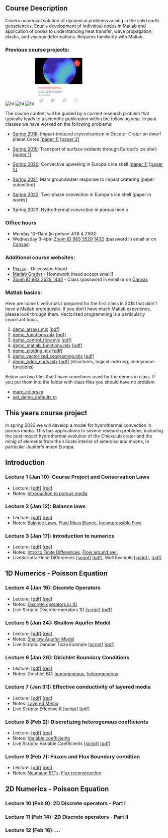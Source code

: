 ## Course Description

Covers numerical solution of dynamical problems arising in the solid earth geosciences. Entails development of individual codes in Matlab and application of codes to understanding heat transfer, wave propagation, elastic, and viscous deformations. Requires familiarity with Matlab. 

### Previous course projects:
<img src="images/Vignette_GEO325J_2018.png" alt="hi" class="inline"  width="150" height="150"/>  <img src="images/Vignette_GEO325M_2019.png" alt="hi" class="inline"  width="150" height="150"/>  <img src="images/Vignette_GEO325M_2020.jpg" alt="hi" class="inline"  width="150" height="150"/>  <img src="images/Vignette_GEO325M_2021.png" alt="hi" class="inline"  width="150" height="150"/>

The course content will be guided by a current research problem that typically leads to a scientific publication within the following year. In past classes we have worked on the following problems:

* [Spring 2018](Spring2018.md): Impact-induced cryovolcanism in Occator Crater on dwarf planet Ceres [[paper 1]](https://doi.org/10.1029/2018GL080327) [[paper 2]](https://www.nature.com/articles/s41550-020-1168-2)

* [Spring 2019](Spring2019.md): Transport of surface oxidants through Europa's ice shell [[paper 1]](https://agupubs.onlinelibrary.wiley.com/doi/abs/10.1029/2021GL095416)

* [Spring 2020](Spring2020.md): Convective upwelling in Europa's ice shell [[paper 1]](https://doi.org/10.1016/j.epsl.2021.116886) [[paper 2]](https://www.sciencedirect.com/science/article/pii/S2352340921003632?via%3Dihub)

* [Spring 2021](Spring2021.md): Mars groundwater response to impact cratering [paper submitted]

* [Spring 2022](Spring2022.md): Two-phase convection in Europa's ice shell [paper in works]

* Spring 2023: Hydrothermal convection in porous media 

### Office hours
* Monday 10-11am (in person JGB 4.216G) 
* Wednesday 3-4pm [Zoom ID 983 3529 1432](https://utexas.zoom.us/j/98335291432?pwd=aUlMUXl5S3BvRFBDc2ZkWTFkSDZrdz09) (password in email or on [Canvas](https://utexas.instructure.com/courses/1353668))


### Additional course websites:
* [Piazza](https://piazza.com/utexas/spring2023/geo325m398m/home) - Discussion board
* [Matlab Grader](https://grader.mathworks.com/courses/96667-geo-325m-398m-numerical-modeling-2023) - Homework (need accept email!)
* [Zoom ID 983 3529 1432](https://utexas.zoom.us/j/98335291432?pwd=aUlMUXl5S3BvRFBDc2ZkWTFkSDZrdz09) - Class (password in email or on [Canvas]( https://utexas.instructure.com/courses/1353668)

### Matlab basics:
Here are some LiveScripts I prepared for the first class in 2018 that didn't have a Matlab prerequisite. If you don’t have much Matlab experience, please look through them. Vectorized programming is a particularly important topic.
1. [demo_arrays.mlx](matlab/demo_arrays.mlx) [[pdf]](matlab/demo_arrays.pdf)
2. [demo_functions.mlx](matlab/demo_functions.mlx) [[pdf]](matlab/demo_functions.pdf)
3. [demo_control_flow.mlx](matlab/demo_control_flow.mlx) [[pdf]](matlab/demo_control_flow.pdf)
4. [demo_matlab_functions.mlx](matlab/demo_matlab_functions.mlx) [[pdf]](matlab/demo_matlab_functions.pdf)
5. [demo_plotting.mlx](matlab/demo_plotting.mlx) [[pdf]](matlab/demo_plotting.pdf)
6. [demo_vectorized_programing.mlx](matlab/demo_vectorized_programing.mlx) [[pdf]](matlab/demo_vectorized_programing.pdf)
7. [demo_odds_ends.mlx](matlab/demo_odds_ends.mlx) [[pdf]](matlab/demo_odds_ends.pdf) (structures, logical indexing, anonymous functions)

Below are two files that I have sometimes used for the demos in class. If you put them into the folder with class files you should have no problem.
* [marc_colors.m](matlab/marc_colors.m)
* [set_demo_defaults.m](matlab/set_demo_defaults.m)

## This years course project
In spring 2023 we will develop a model for hydrothermal convection in porous media. This has applications to several research problems, including the post impact hydrothermal evolution of the Chicxulub crater and the minig of elements from the silicate interior of asteroisd and moons, in particular Jupiter's moon Europa. 

## Introduction
### Lecture 1 (Jan 10): Course Project and Conservation Laws
* Lecture: [[pdf]](spring2023/GEO325M_2022_Lecture1.pdf) [[rec]](https://utexas.zoom.us/rec/share/YtfWlg57HiOYaI33vzqF-i5ET3xT3L9ReEop6C4uH9QvfuweQEqjf2hBdxkS_g9K.N4iMUfaxs7vsodwz)
* Notes: [Introduction to porous media](modules/PorousMediaIntro.pdf)

### Lecture 2 (Jan 12): Balance laws
* Lecture: [[pdf]](spring2023/GEO325M_2022_Lecture2.pdf) [[rec]](https://utexas.zoom.us/rec/share/joomKPCOmEvJoUM-nfEERK_POOcaaiecZ0tketKMX8UGGqWy-EoQcaSSCRBIVd8X.FyrjTIjPeCjv4LAC)
* Notes: [Balance Laws](spring2023/BalanceLaws.pdf), [Fluid Mass Blance](spring2023/FluidMassBalance.pdf), [Incompressible Flow](spring2023/IncompressibleFlow.pdf)


### Lecture 3 (Jan 17): Introduction to numerics
* Lecture: [[pdf]](spring2023/GEO325M_2022_Lecture3.pdf) [[rec]](https://utexas.zoom.us/rec/share/3L5OD3q9vDd_j4URBwYTVefKDGyKt5D2sy0vwKRODE5UBMT_ubCkRqbpoizm1cc2.d-1jpQ0_KVSvBY7i)
* Notes: [Intro to Finite Differences](), [Flow around well]()
* LiveScripts: Finite Differences [[script]](spring2023/demo_intro_numerics.mlx) [[pdf]](spring2023/demo_intro_numerics.pdf), Well Example [[script]](spring2023/demo_injection_well.mlx), [[pdf]](spring2023/demo_injection_well.pdf)

## 1D Numerics - Poisson Equation
### Lecture 4 (Jan 19): Discrete Operators
 * Lecture: [[pdf]](spring2023/GEO325M_2022_Lecture4.pdf) [[rec]](https://utexas.zoom.us/rec/share/vZmWtSkvXJuvMSqO1oaszNPOe9W5S7x0XdGwd3z3ByeBYsV5U352_KAHV5wMIfbd.eeATINkXZknzEi71) 
 * Notes: [Discrete operators in 1D](spring2023/DiscreteOps1D_2023.pdf)
 * Live Scripts: Discrete operators 1D [[script]](spring2023/demo_testing_ops.mlx) [[pdf]](spring2023/demo_testing_ops.pdf)

### Lecture 5 (Jan 24): Shallow Aquifer Model
* Lecture: [[pdf]](spring2023/GEO325M_2022_Lecture5.pdf) [[rec]](https://utexas.zoom.us/rec/share/Sf8Ii7qx2Cu23Q97jJio9KxokWXC2bS3be6PX8ZgKEEWozc7HDuRQlD0L3X6h74g.y7M0rkd3krs1vg6v)
* Notes: [Shallow Aquifer Model](spring2023/ShallowAquiferModel_2023.pdf)
* Live Scripts: Danube Tisza Example [[script]](spring2023/DanubeTiszaInterfluve.mlx) [[pdf]](spring2023/DanubeTiszaInterfluve.pdf)


### Lecture 6 (Jan 26): Dirichlet Boundary Conditions
* Lecture: [[pdf]](spring2023/GEO325M_2022_Lecture6.pdf) [[rec]](https://utexas.zoom.us/rec/share/1rOfSxe7-_496F_yjtH_ARcJiqtCqWs3-mKb6WwbDG9TGBIhTYB1krBciEH1epOW.R4uOFSjZ5ERCmtFs)
* Notes: Dirichlet BC: [homogeneous](spring2023/BC_Dirichlet_homo.pdf), [heterogeneous](spring2023/BC_Dirichlet_hetero.pdf)

### Lecture 7 (Jan 31): Effective conductivity of layered media
* Lecture: [[pdf]](spring2023/GEO325M_2022_Lecture7.pdf) [[rec]](https://utexas.zoom.us/rec/share/De7-9n_KEkX_jTvyQaUz5Cs6RoyBkyeWbmM845U7jqdqaHuME32PgqlcTMLRq2w.kdf1oNBhWrXWjFlL)
* Notes: [Layered Media](spring2023/LayeredMedia.pdf)
* Live Scripts: Effective K [[script]](spring2023/demo_layered_media.mlx) [[pdf]](spring2023/demo_layered_media.pdf)

### Lecture 8 (Feb 2): Discretizing heterogenous coefficients
* Lecture: [[pdf]](spring2023/GEO325M_2022_Lecture8.pdf)  [[rec]](https://utexas.zoom.us/rec/share/ofZ9nvM9nGunRfP48tzLQJEbDLHFNtBgVp0Ih6-kxE_zBsNGoBWCgYaOEfclo2he.mLsbNh3CGEOwLpSK)
* Notes: [Variable coefficients](spring2023/Variable_coefficients_2022.pdf)
* Live Scripts: Variable Coefficients [[script]](spring2023/demo_heterogeneous_coefficients.mlx) [[pdf]](spring2023/demo_heterogeneous_coefficients.pdf)

### Lecture 9 (Feb 7): Fluxes and Flux Boundary condition
* Lecture: [[pdf]](spring2023/GEO325M_2022_Lecture9.pdf) [[rec]](https://utexas.zoom.us/rec/share/ZDDED3RAEkDL1a717iqH8jJNgPuezLcFxpQGEpRauxP9LaUniLF0SSlEUKm-hoTJ.IUVpJI5gf28-GCol)
* Notes: [Neumann BC's](), [Flux reconstruction]()
## 2D Numerics - Poisson Equation

### Lecture 10 (Feb 9): 2D Discrete operators - Part I

### Lecture 11 (Feb 14): 2D Discrete operators - Part II

### Lecture 12 (Feb 16): ...



